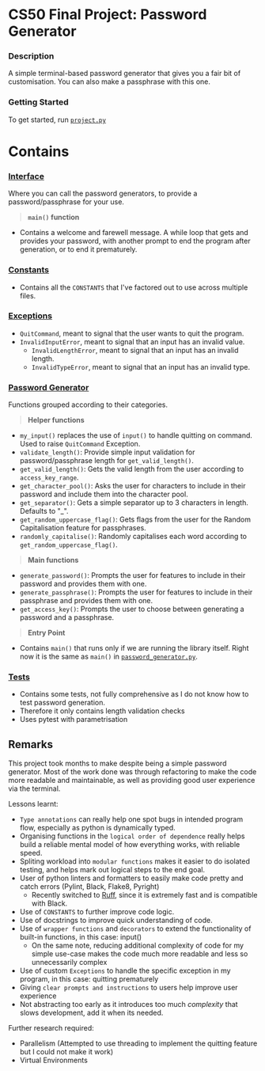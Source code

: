 # CS50 Final Project: Password Generator

### Description
A simple terminal-based password generator that gives you a fair bit of customisation. You can also make a passphrase with this one.

### Getting Started
To get started, run [`project.py`](project.py)

# Contains
### [**Interface**](project.py)
Where you can call the password generators, to provide a password/passphrase for your use.

> **`main()` function**
- Contains a welcome and farewell message. A while loop that gets and provides your password, with another prompt to end the program after generation, or to end it prematurely.

### [**Constants**](constants.py)
- Contains all the `CONSTANTS` that I've factored out to use across multiple files.

### [**Exceptions**](exceptions.py)
- `QuitCommand`, meant to signal that the user wants to quit the program.
- `InvalidInputError`, meant to signal that an input has an invalid value.
    - `InvalidLengthError`, meant to signal that an input has an invalid length.
    - `InvalidTypeError`, meant to signal that an input has an invalid type.

### [**Password Generator**](password_generation.py)
Functions grouped according to their categories.

> **Helper functions**
- `my_input()` replaces the use of `input()` to handle quitting on command. Used to raise `QuitCommand` Exception.
- `validate_length()`: Provide simple input validation for password/passphrase length for `get_valid_length()`.
- `get_valid_length()`: Gets the valid length from the user according to `access_key_range`.
- `get_character_pool()`: Asks the user for characters to include in their password and include them into the character pool.
- `get_separator()`: Gets a simple separator up to 3 characters in length. Defaults to "_".
- `get_random_uppercase_flag()`: Gets flags from the user for the Random Capitalisation feature for passphrases.
- `randomly_capitalise()`: Randomly capitalises each word according to `get_random_uppercase_flag()`.

> **Main functions**
- `generate_password()`: Prompts the user for features to include in their password and provides them with one.
- `generate_passphrase()`: Prompts the user for features to include in their passphrase and provides them with one.
- `get_access_key()`: Prompts the user to choose between generating a password and a passphrase.

> **Entry Point**
- Contains `main()` that runs only if we are running the library itself. Right now it is the same as `main()` in [`password_generator.py`](password_generation.py).

### [**Tests**](test_password_generation.py)
- Contains some tests, not fully comprehensive as I do not know how to test password generation.
- Therefore it only contains length validation checks
- Uses pytest with parametrisation

## Remarks
This project took months to make despite being a simple password generator. Most of the work done was through refactoring to make the code more readable and maintainable, as well as providing good user experience via the terminal.

Lessons learnt:
- `Type annotations` can really help one spot bugs in intended program flow, especially as python is dynamically typed.
- Organising functions in the `logical order of dependence` really helps build a reliable mental model of how everything works, with reliable speed.
- Spliting workload into `modular functions` makes it easier to do isolated testing, and helps mark out logical steps to the end goal.
- User of python linters and formatters to easily make code pretty and catch errors (Pylint, Black, Flake8, Pyright)
    - Recently switched to [Ruff](https://github.com/astral-sh/ruff), since it is extremely fast and is compatible with Black.
- Use of `CONSTANTS` to further improve code logic.
- Use of docstrings to improve quick understanding of code.
- Use of `wrapper functions` and `decorators` to extend the functionality of built-in functions, in this case: input()
    - On the same note, reducing additional complexity of code for my simple use-case makes the code much more readable and less so unnecessarily complex
- Use of custom `Exceptions` to handle the specific exception in my program, in this case: quitting prematurely
- Giving `clear prompts and instructions` to users help improve user experience
- Not abstracting too early as it introduces too much *complexity* that slows development, add it when its needed.

Further research required:
- Parallelism  (Attempted to use threading to implement the quitting feature but I could not make it work)
- Virtual Environments
